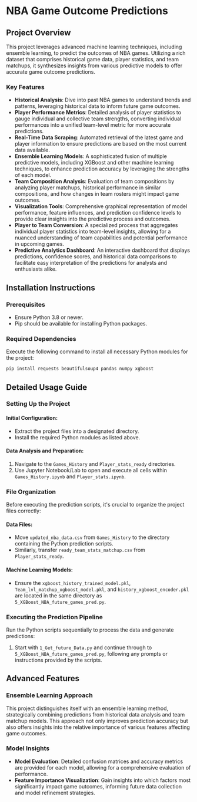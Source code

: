 # NBA Game Outcome Predictions

## Project Overview
This project leverages advanced machine learning techniques, including ensemble learning, to predict the outcomes of NBA games. Utilizing a rich dataset that comprises historical game data, player statistics, and team matchups, it synthesizes insights from various predictive models to offer accurate game outcome predictions.

### Key Features

- **Historical Analysis**: Dive into past NBA games to understand trends and patterns, leveraging historical data to inform future game outcomes.
- **Player Performance Metrics**: Detailed analysis of player statistics to gauge individual and collective team strengths, converting individual performances into a unified team-level metric for more accurate predictions.
- **Real-Time Data Scraping**: Automated retrieval of the latest game and player information to ensure predictions are based on the most current data available.
- **Ensemble Learning Models**: A sophisticated fusion of multiple predictive models, including XGBoost and other machine learning techniques, to enhance prediction accuracy by leveraging the strengths of each model.
- **Team Composition Analysis**: Evaluation of team compositions by analyzing player matchups, historical performance in similar compositions, and how changes in team rosters might impact game outcomes.
- **Visualization Tools**: Comprehensive graphical representation of model performance, feature influences, and prediction confidence levels to provide clear insights into the predictive process and outcomes.
- **Player to Team Conversion**: A specialized process that aggregates individual player statistics into team-level insights, allowing for a nuanced understanding of team capabilities and potential performance in upcoming games.
- **Predictive Analytics Dashboard**: An interactive dashboard that displays predictions, confidence scores, and historical data comparisons to facilitate easy interpretation of the predictions for analysts and enthusiasts alike.


## Installation Instructions

### Prerequisites
- Ensure Python 3.8 or newer.
- Pip should be available for installing Python packages.

### Required Dependencies
Execute the following command to install all necessary Python modules for the project:

```sh
pip install requests beautifulsoup4 pandas numpy xgboost
```

## Detailed Usage Guide

### Setting Up the Project

#### Initial Configuration:

- Extract the project files into a designated directory.
- Install the required Python modules as listed above.

#### Data Analysis and Preparation:

1. Navigate to the `Games_History` and `Player_stats_ready` directories.
2. Use Jupyter Notebook/Lab to open and execute all cells within `Games_History.ipynb` and `Player_stats.ipynb`.

### File Organization

Before executing the prediction scripts, it's crucial to organize the project files correctly:

#### Data Files:

- Move `updated_nba_data.csv` from `Games_History` to the directory containing the Python prediction scripts.
- Similarly, transfer `ready_team_stats_matchup.csv` from `Player_stats_ready`.

#### Machine Learning Models:

- Ensure the `xgboost_history_trained_model.pkl`, `Team_lvl_matchup_xgboost_model.pkl`, and `history_xgboost_encoder.pkl` are located in the same directory as `5_XGBoost_NBA_future_games_pred.py`.

### Executing the Prediction Pipeline

Run the Python scripts sequentially to process the data and generate predictions:

1. Start with `1_Get_future_Data.py` and continue through to `5_XGBoost_NBA_future_games_pred.py`, following any prompts or instructions provided by the scripts.

## Advanced Features

### Ensemble Learning Approach

This project distinguishes itself with an ensemble learning method, strategically combining predictions from historical data analysis and team matchup models. This approach not only improves prediction accuracy but also offers insights into the relative importance of various features affecting game outcomes.

### Model Insights

- **Model Evaluation**: Detailed confusion matrices and accuracy metrics are provided for each model, allowing for a comprehensive evaluation of performance.
- **Feature Importance Visualization**: Gain insights into which factors most significantly impact game outcomes, informing future data collection and model refinement strategies.

